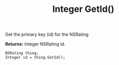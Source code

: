 ﻿---
uid: crmscript_ref_NSRating_GetId
title: Integer GetId()
intellisense: NSRating.GetId
keywords: NSRating, GetId
so.topic: reference
---

Get the primary key (id) for the NSRating

**Returns:** Integer NSRating id.

```crmscript
NSRating thing;
Integer id = thing.GetId();
```

